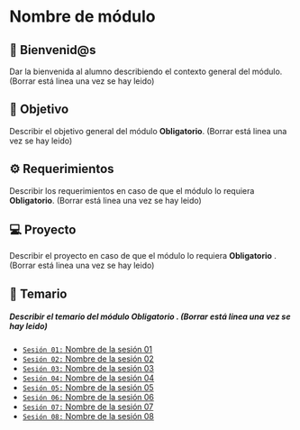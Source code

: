 # Nombre de módulo

## :wave: Bienvenid@s

Dar la bienvenida al alumno describiendo el contexto general del módulo. (Borrar está linea una vez se hay leido) 

## :dart: Objetivo

Describir el objetivo general del módulo **Obligatorio**. (Borrar está linea una vez se hay leido) 

## :gear: Requerimientos

Describir los requerimientos en caso de que el módulo lo requiera **Obligatorio**. (Borrar está linea una vez se hay leido) 

## 💻 Proyecto

Describir el proyecto en caso de que el módulo lo requiera **Obligatorio** .  (Borrar está linea una vez se hay leido)

## :bookmark_tabs: Temario

##### Describir el temario del módulo **Obligatorio** . (Borrar está linea una vez se hay leido) 

- [`Sesión 01:` Nombre de la sesión 01](/Ejemplo-01)
- [`Sesión 02:` Nombre de la sesión 02](/Ejemplo-02)
- [`Sesión 03:` Nombre de la sesión 03](/Ejemplo-03)
- [`Sesión 04:` Nombre de la sesión 04](/Ejemplo-04)
- [`Sesión 05:` Nombre de la sesión 05](/Ejemplo-05)
- [`Sesión 06:` Nombre de la sesión 06](/Ejemplo-06)
- [`Sesión 07:` Nombre de la sesión 07](/Ejemplo-07)
- [`Sesión 08:` Nombre de la sesión 08](/Ejemplo-08)
